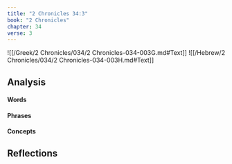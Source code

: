 ```yaml
---
title: "2 Chronicles 34:3"
book: "2 Chronicles"
chapter: 34
verse: 3
---
```

![[/Greek/2 Chronicles/034/2 Chronicles-034-003G.md#Text]]
![[/Hebrew/2 Chronicles/034/2 Chronicles-034-003H.md#Text]]

## Analysis

#### Words

#### Phrases

#### Concepts

## Reflections

